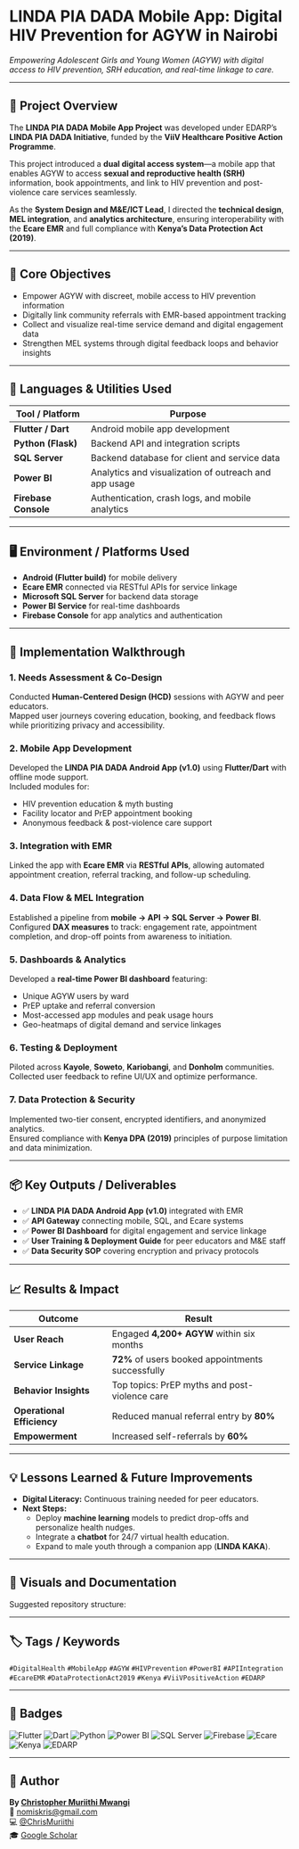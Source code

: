 # LINDA PIA DADA Mobile App: Digital HIV Prevention for AGYW in Nairobi  

*Empowering Adolescent Girls and Young Women (AGYW) with digital access to HIV prevention, SRH education, and real-time linkage to care.*

---

## 🧩 Project Overview
The **LINDA PIA DADA Mobile App Project** was developed under EDARP’s **LINDA PIA DADA Initiative**, funded by the **ViiV Healthcare Positive Action Programme**.  

This project introduced a **dual digital access system**—a mobile app that enables AGYW to access **sexual and reproductive health (SRH)** information, book appointments, and link to HIV prevention and post-violence care services seamlessly.  

As the **System Design and M&E/ICT Lead**, I directed the **technical design**, **MEL integration**, and **analytics architecture**, ensuring interoperability with the **Ecare EMR** and full compliance with **Kenya’s Data Protection Act (2019)**.

---

## 🎯 Core Objectives
- Empower AGYW with discreet, mobile access to HIV prevention information  
- Digitally link community referrals with EMR-based appointment tracking  
- Collect and visualize real-time service demand and digital engagement data  
- Strengthen MEL systems through digital feedback loops and behavior insights  

---

## 🧰 Languages & Utilities Used
| Tool / Platform | Purpose |
|------------------|----------|
| **Flutter / Dart** | Android mobile app development |
| **Python (Flask)** | Backend API and integration scripts |
| **SQL Server** | Backend database for client and service data |
| **Power BI** | Analytics and visualization of outreach and app usage |
| **Firebase Console** | Authentication, crash logs, and mobile analytics |

---

## 🖥️ Environment / Platforms Used
- **Android (Flutter build)** for mobile delivery  
- **Ecare EMR** connected via RESTful APIs for service linkage  
- **Microsoft SQL Server** for backend data storage  
- **Power BI Service** for real-time dashboards  
- **Firebase Console** for app analytics and authentication  

---

## 🧭 Implementation Walkthrough

### 1. Needs Assessment & Co-Design  
Conducted **Human-Centered Design (HCD)** sessions with AGYW and peer educators.  
Mapped user journeys covering education, booking, and feedback flows while prioritizing privacy and accessibility.  

### 2. Mobile App Development  
Developed the **LINDA PIA DADA Android App (v1.0)** using **Flutter/Dart** with offline mode support.  
Included modules for:  
- HIV prevention education & myth busting  
- Facility locator and PrEP appointment booking  
- Anonymous feedback & post-violence care support  

### 3. Integration with EMR  
Linked the app with **Ecare EMR** via **RESTful APIs**, allowing automated appointment creation, referral tracking, and follow-up scheduling.  

### 4. Data Flow & MEL Integration  
Established a pipeline from **mobile → API → SQL Server → Power BI**.  
Configured **DAX measures** to track: engagement rate, appointment completion, and drop-off points from awareness to initiation.  

### 5. Dashboards & Analytics  
Developed a **real-time Power BI dashboard** featuring:  
- Unique AGYW users by ward  
- PrEP uptake and referral conversion  
- Most-accessed app modules and peak usage hours  
- Geo-heatmaps of digital demand and service linkages  

### 6. Testing & Deployment  
Piloted across **Kayole**, **Soweto**, **Kariobangi**, and **Donholm** communities.  
Collected user feedback to refine UI/UX and optimize performance.  

### 7. Data Protection & Security  
Implemented two-tier consent, encrypted identifiers, and anonymized analytics.  
Ensured compliance with **Kenya DPA (2019)** principles of purpose limitation and data minimization.  

---

## 📦 Key Outputs / Deliverables
- ✅ **LINDA PIA DADA Android App (v1.0)** integrated with EMR  
- ✅ **API Gateway** connecting mobile, SQL, and Ecare systems  
- ✅ **Power BI Dashboard** for digital engagement and service linkage  
- ✅ **User Training & Deployment Guide** for peer educators and M&E staff  
- ✅ **Data Security SOP** covering encryption and privacy protocols  

---

## 📈 Results & Impact
| Outcome | Result |
|----------|---------|
| **User Reach** | Engaged **4,200+ AGYW** within six months |
| **Service Linkage** | **72%** of users booked appointments successfully |
| **Behavior Insights** | Top topics: PrEP myths and post-violence care |
| **Operational Efficiency** | Reduced manual referral entry by **80%** |
| **Empowerment** | Increased self-referrals by **60%** |

---

## 💡 Lessons Learned & Future Improvements
- **Digital Literacy:** Continuous training needed for peer educators.  
- **Next Steps:**  
  - Deploy **machine learning** models to predict drop-offs and personalize health nudges.  
  - Integrate a **chatbot** for 24/7 virtual health education.  
  - Expand to male youth through a companion app (**LINDA KAKA**).  

---

## 📂 Visuals and Documentation
Suggested repository structure:


---

## 🏷️ Tags / Keywords
`#DigitalHealth` `#MobileApp` `#AGYW` `#HIVPrevention` `#PowerBI` `#APIIntegration`  
`#EcareEMR` `#DataProtectionAct2019` `#Kenya` `#ViiVPositiveAction` `#EDARP`

---

## 🧾 Badges
![Flutter](https://img.shields.io/badge/Flutter-02569B?style=for-the-badge&logo=flutter&logoColor=white)
![Dart](https://img.shields.io/badge/Dart-0175C2?style=for-the-badge&logo=dart&logoColor=white)
![Python](https://img.shields.io/badge/Python-3776AB?style=for-the-badge&logo=python&logoColor=white)
![Power BI](https://img.shields.io/badge/Power%20BI-F2C811?style=for-the-badge&logo=powerbi&logoColor=black)
![SQL Server](https://img.shields.io/badge/SQL%20Server-CC2927?style=for-the-badge&logo=microsoft-sql-server&logoColor=white)
![Firebase](https://img.shields.io/badge/Firebase-FFCA28?style=for-the-badge&logo=firebase&logoColor=black)
![Ecare](https://img.shields.io/badge/Ecare%20EMR-003399?style=for-the-badge)
![Kenya](https://img.shields.io/badge/Kenya-006600?style=for-the-badge&logo=googleearth&logoColor=white)
![EDARP](https://img.shields.io/badge/EDARP-003399?style=for-the-badge)

---

## 👤 Author
**By [Christopher Muriithi Mwangi](https://www.linkedin.com/in/christopher-mwangi-894265b0)**  
📧 [nomiskris@gmail.com](mailto:nomiskris@gmail.com)  
💻 [@ChrisMuriithi](https://github.com/ChrisMuriithi)  
🎓 [Google Scholar](https://scholar.google.com/citations?user=isM9thcAAAAJ&hl=en)
